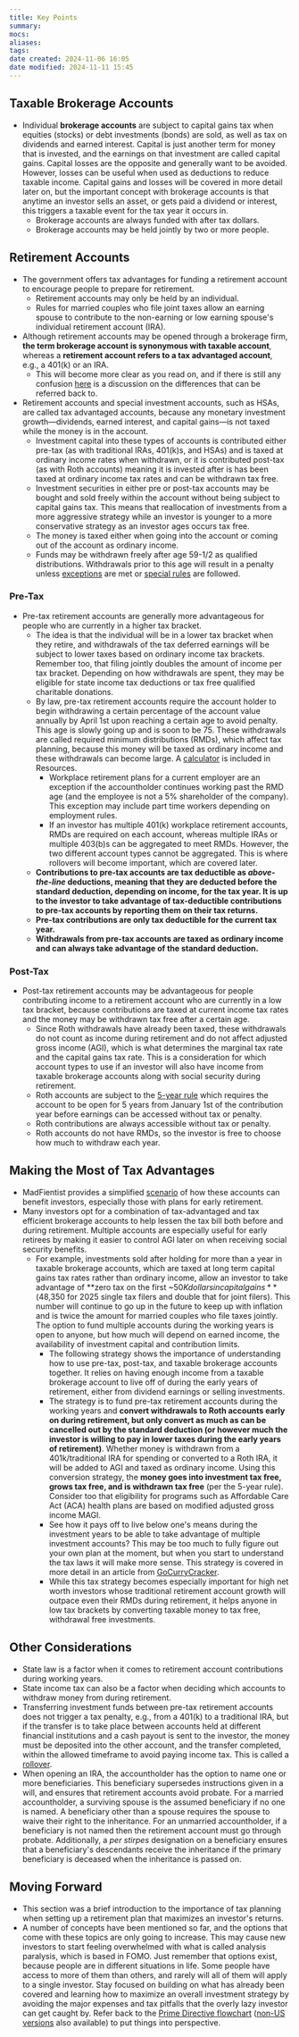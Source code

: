 ```yaml
---
title: Key Points
summary: 
mocs: 
aliases: 
tags: 
date created: 2024-11-06 16:05
date modified: 2024-11-11 15:45
---
```

## Taxable Brokerage Accounts
- Individual **brokerage accounts** are subject to capital gains tax when equities (stocks) or debt investments (bonds) are sold, as well as tax on dividends and earned interest. Capital is just another term for money that is invested, and the earnings on that investment are called capital gains. Capital losses are the opposite and generally want to be avoided. However, losses can be useful when used as deductions to reduce taxable income. Capital gains and losses will be covered in more detail later on, but the important concept with brokerage accounts is that anytime an investor sells an asset, or gets paid a dividend or interest, this triggers a taxable event for the tax year it occurs in.
	- Brokerage accounts are always funded with after tax dollars.
	- Brokerage accounts may be held jointly by two or more people.
## Retirement Accounts
- The government offers tax advantages for funding a retirement account to encourage people to prepare for retirement.
	- Retirement accounts may only be held by an individual.
	- Rules for married couples who file joint taxes allow an earning spouse to contribute to the non-earning or low earning spouse's individual retirement account (IRA). 
- Although retirement accounts may be opened through a brokerage firm, **the term brokerage account is synonymous with taxable account**, whereas a **retirement account refers to a tax advantaged account**, e.g., a 401(k) or an IRA.
	- This will become more clear as you read on, and if there is still any confusion [here](https://www.reddit.com/r/investing/comments/1f01m26/any_different_between_a_individual_brokerage/) is a discussion on the differences that can be referred back to.
- Retirement accounts and special investment accounts, such as HSAs, are called tax advantaged accounts, because any monetary investment growth—dividends, earned interest, and capital gains—is not taxed while the money is in the account.
	- Investment capital into these types of accounts is contributed either pre-tax (as with traditional IRAs, 401(k)s, and HSAs) and is taxed at ordinary income rates when withdrawn, or it is contributed post-tax (as with Roth accounts) meaning it is invested after is has been taxed at ordinary income tax rates and can be withdrawn tax free.
	- Investment securities in either pre or post-tax accounts may be bought and sold freely within the account without being subject to capital gains tax. This means that reallocation of investments from a more aggressive strategy while an investor is younger to a more conservative strategy as an investor ages occurs tax free.
	- The money is taxed either when going into the account or coming out of the account as ordinary income. 
	- Funds may be withdrawn freely after age 59-1/2 as qualified distributions. Withdrawals prior to this age will result in a penalty unless [exceptions](https://www.investopedia.com/articles/retirement/02/111202.asp) are met or [special rules](early-withdrawals.md)<!-- #internal_link link --> are followed.
### Pre-Tax
- Pre-tax retirement accounts are generally more advantageous for people who are currently in a higher tax bracket.
	- The idea is that the individual will be in a lower tax bracket when they retire, and withdrawals of the tax deferred earnings will be subject to lower taxes based on ordinary income tax brackets. Remember too, that filing jointly doubles the amount of income per tax bracket. Depending on how withdrawals are spent, they may be eligible for state income tax deductions or tax free qualified charitable donations.
	- By law, pre-tax retirement accounts require the account holder to begin withdrawing a certain percentage of the account value annually by April 1st upon reaching a certain age to avoid penalty. This age is slowly going up and is soon to be 75. These withdrawals are called required minimum distributions (RMDs), which affect tax planning, because this money will be taxed as ordinary income and these withdrawals can become large. A [calculator](../resources/tools.md#required-minimum-distributions-rmds)<!-- #internal_anchor_link --> is included in Resources.
		- Workplace retirement plans for a current employer are an exception if the accountholder continues working past the RMD age (and the employee is not a 5% shareholder of the company). This exception may include part time workers depending on employment rules.
		- If an investor has multiple 401(k) workplace retirement accounts, RMDs are required on each account, whereas multiple IRAs or multiple 403(b)s can be aggregated to meet RMDs. However, the two different account types cannot be aggregated. This is where rollovers will become important, which are covered later. 
	- **Contributions to pre-tax accounts are tax deductible as *above-the-line* deductions, meaning that they are deducted before the standard deduction, depending on income, for the tax year. It is up to the investor to take advantage of tax-deductible contributions to pre-tax accounts by reporting them on their tax returns.**
	- **Pre-tax contributions are only tax deductible for the current tax year.**
	- **Withdrawals from pre-tax accounts are taxed as ordinary income and can always take advantage of the standard deduction.**
### Post-Tax
- Post-tax retirement accounts may be advantageous for people contributing income to a retirement account who are currently in a low tax bracket, because contributions are taxed at current income tax rates and the money may be withdrawn tax free after a certain age. 
	- Since Roth withdrawals have already been taxed, these withdrawals do not count as income during retirement and do not affect adjusted gross income (AGI), which is what determines the marginal tax rate and the capital gains tax rate. This is a consideration for which account types to use if an investor will also have income from taxable brokerage accounts along with social security during retirement.
	- Roth accounts are subject to the [5-year rule](https://www.fidelity.com/learning-center/personal-finance/retirement/roth-ira-5-year-rule) which requires the account to be open for 5 years from January 1st of the contribution year before earnings can be accessed without tax or penalty.
	- Roth contributions are always accessible without tax or penalty.
	- Roth accounts do not have RMDs, so the investor is free to choose how much to withdraw each year.
## Making the Most of Tax Advantages
- MadFientist provides a simplified [scenario](https://www.madfientist.com/retire-even-earlier/) of how these accounts can benefit investors, especially those with plans for early retirement.
- Many investors opt for a combination of tax-advantaged and tax efficient brokerage accounts to help lessen the tax bill both before and during retirement. Multiple accounts are especially useful for early retirees by making it easier to control AGI later on when receiving social security benefits.
	- For example, investments sold after holding for more than a year in taxable brokerage accounts, which are taxed at long term capital gains tax rates rather than ordinary income, allow an investor to take advantage of **zero tax on the first ~$50K dollars in capital gains** ($48,350 for 2025 single tax filers and double that for joint filers). This number will continue to go up in the future to keep up with inflation and is twice the amount for married couples who file taxes jointly. The option to fund multiple accounts during the working years is open to anyone, but how much will depend on earned income, the availability of investment capital and contribution limits.
		- The following strategy shows the importance of understanding how to use pre-tax, post-tax, and taxable brokerage accounts together. It relies on having enough income from a taxable brokerage account to live off of during the early years of retirement, either from dividend earnings or selling investments.
		- The strategy is to fund pre-tax retirement accounts during the working years and **convert withdrawals to Roth accounts early on during retirement, but only convert as much as can be cancelled out by the standard deduction (or however much the investor is willing to pay in lower taxes during the early years of retirement)**. Whether money is withdrawn from a 401k/traditional IRA for spending or converted to a Roth IRA, it will be added to AGI and taxed as ordinary income. Using this conversion strategy, the **money goes into investment tax free, grows tax free, and is withdrawn tax free** (per the 5-year rule). Consider too that eligibility for programs such as Affordable Care Act (ACA) health plans are based on modified adjusted gross income MAGI<!-- #update_with_instant_preview -->.
		- See how it pays off to live below one's means during the investment years to be able to take advantage of multiple investment accounts? This may be too much to fully figure out your own plan at the moment, but when you start to understand the tax laws it will make more sense. This strategy is covered in more detail in an article from [GoCurryCracker](https://www.gocurrycracker.com/never-pay-taxes-again/).
		- While this tax strategy becomes especially important for high net worth investors whose traditional retirement account growth will outpace even their RMDs during retirement, it helps anyone in low tax brackets by converting taxable money to tax free, withdrawal free investments.
## Other Considerations
- State law is a factor when it comes to retirement account contributions during working years.
- State income tax can also be a factor when deciding which accounts to withdraw money from during retirement.
- Transferring investment funds between pre-tax retirement accounts does not trigger a tax penalty, e.g., from a 401(k) to a traditional IRA, but if the transfer is to take place between accounts held at different financial institutions and a cash payout is sent to the investor, the money must be deposited into the other account, and the transfer completed, within the allowed timeframe to avoid paying income tax. This is called a [rollover](rollovers-conversions.md)<!-- #internal_link -->.
- When opening an IRA, the accountholder has the option to name one or more beneficiaries. This beneficiary supersedes instructions given in a will, and ensures that retirement accounts avoid probate. For a married accountholder, a surviving spouse is the assumed beneficiary if no one is named. A beneficiary other than a spouse requires the spouse to waive their right to the inheritance. For an unmarried accountholder, if a beneficiary is not named then the retirement account must go through probate. Additionally, a *per stirpes* designation on a beneficiary ensures that a beneficiary's descendants receive the inheritance if the primary beneficiary is deceased when the inheritance is passed on.
## Moving Forward
- This section was a brief introduction to the importance of tax planning when setting up a retirement plan that maximizes an investor's returns.
- A number of concepts have been mentioned so far, and the options that come with these topics are only going to increase. This may cause new investors to start feeling overwhelmed with what is called analysis paralysis, which is based in FOMO. Just remember that options exist, because people are in different situations in life. Some people have access to more of them than others, and rarely will all of them will apply to a single investor. Stay focused on building on what has already been covered and learning how to maximize an overall investment strategy by avoiding the major expenses and tax pitfalls that the overly lazy investor can get caught by. Refer back to the [Prime Directive flowchart](https://i.imgur.com/lSoUQr2.jpeg) ([non-US versions](https://www.reddit.com/r/personalfinance/wiki/commontopics/#wiki_graphical_version) also available) to put things into perspective.
